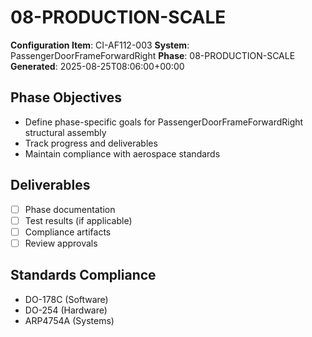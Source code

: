 # 08-PRODUCTION-SCALE

**Configuration Item**: CI-AF112-003
**System**: PassengerDoorFrameForwardRight
**Phase**: 08-PRODUCTION-SCALE
**Generated**: 2025-08-25T08:06:00+00:00

## Phase Objectives
- Define phase-specific goals for PassengerDoorFrameForwardRight structural assembly
- Track progress and deliverables
- Maintain compliance with aerospace standards

## Deliverables
- [ ] Phase documentation
- [ ] Test results (if applicable)
- [ ] Compliance artifacts
- [ ] Review approvals

## Standards Compliance
- DO-178C (Software)
- DO-254 (Hardware)
- ARP4754A (Systems)

